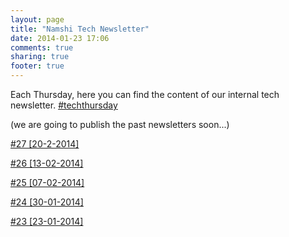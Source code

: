 ```yaml
---
layout: page
title: "Namshi Tech Newsletter"
date: 2014-01-23 17:06
comments: true
sharing: true
footer: true
---
```


Each Thursday, here you can find the content of our internal tech newsletter. [#techthursday](https://twitter.com/search?q=%23TechThursday)

(we are going to publish the past newsletters soon...)

[#27 [20-2-2014]](/blog/2014/02/20/newsletter-number-27/)

[#26 [13-02-2014]](/blog/2014/02/13/newsletter-number-26/)

[#25 [07-02-2014]](/blog/2014/02/07/newsletter-number-25/)

[#24 [30-01-2014]](/blog/2014/01/30/newsletter-number-24/)

[#23 [23-01-2014]](/blog/2014/01/23/newsletter-number-23/)